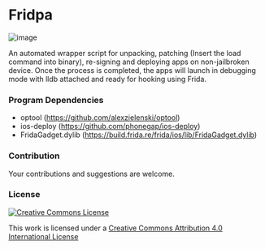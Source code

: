 # Fridpa
![image](https://raw.githubusercontent.com/tanprathan/Fridpa/master/image/fridpa.JPG)

An automated wrapper script for unpacking, patching (Insert the load command into binary), re-signing and deploying apps on non-jailbroken device. Once the process is completed, the apps will launch in debugging mode with lldb attached and ready for hooking using Frida.

### Program Dependencies
* optool (https://github.com/alexzielenski/optool)
* ios-deploy (https://github.com/phonegap/ios-deploy)
* FridaGadget.dylib (https://build.frida.re/frida/ios/lib/FridaGadget.dylib)

### Contribution
Your contributions and suggestions are welcome.

### License

[![Creative Commons License](http://i.creativecommons.org/l/by/4.0/88x31.png)](http://creativecommons.org/licenses/by/4.0/)

This work is licensed under a [Creative Commons Attribution 4.0 International License](http://creativecommons.org/licenses/by/4.0/)
